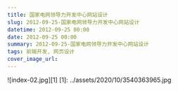 ```yaml
---
title: 国家电网领导力开发中心网站设计
slug: 2012-09-25-国家电网领导力开发中心网站设计
datetime: 2012-09-25 00:00
date: 2012-09-25 00:00
summary: 2012-09-25-国家电网领导力开发中心网站设计
tags: 前端开发, 网页设计
cover_image_url: 
---
```

![index-02.jpg][1]
  [1]: ../assets/2020/10/3540363965.jpg